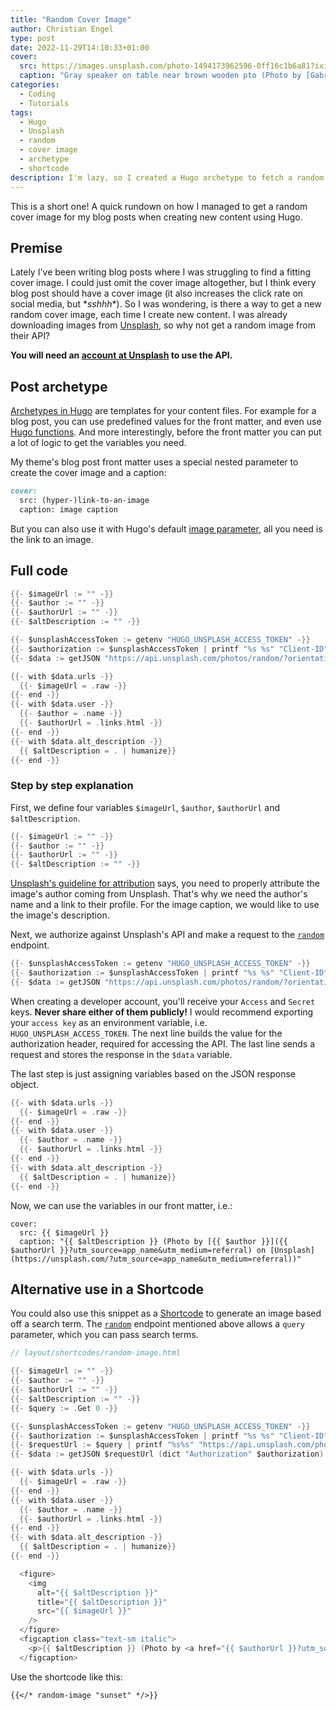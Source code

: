 ```yaml
---
title: "Random Cover Image"
author: Christian Engel
type: post
date: 2022-11-29T14:10:33+01:00
cover:
  src: https://images.unsplash.com/photo-1494173962596-0ff16c1b6a81?ixid=MnwzODQzMzl8MHwxfHJhbmRvbXx8fHx8fHx8fDE2Njk3MzEyMDc&ixlib=rb-4.0.3&w=1500&h=750&crop=focalpoint&fit=crop
  caption: "Gray speaker on table near brown wooden pto (Photo by [Gabriel Beaudry](https://unsplash.com/@gbeaudry?utm_source=chringel.dev%20blog&utm_medium=referral) on [Unsplash](https://unsplash.com/?utm_source=chringel.dev%20blog&utm_medium=referral))"
categories:
  - Coding
  - Tutorials
tags:
  - Hugo
  - Unsplash
  - random
  - cover image
  - archetype
  - shortcode
description: I'm lazy, so I created a Hugo archetype to fetch a random blog post cover image from Unsplash.
---
```


This is a short one! A quick rundown on how I managed to get a random cover image for my blog posts when creating new content using Hugo.

## Premise

Lately I've been writing blog posts where I was struggling to find a fitting cover image. I could just omit the cover image altogether, but I think every blog post should have a cover image (it also increases the click rate on social media, but \*_sshhh_\*). So I was wondering, is there a way to get a new random cover image, each time I create new content. I was already downloading images from [Unsplash](https://unsplash.com), so why not get a random image from their API?

**You will need an [account at Unsplash](https://unsplash.com/documentation#creating-a-developer-account) to use the API.**

## Post archetype

[Archetypes in Hugo](https://gohugo.io/content-management/archetypes/#what-are-archetypes) are templates for your content files. For example for a blog post, you can use predefined values for the front matter, and even use [Hugo functions](https://gohugo.io/functions/). And more interestingly, before the front matter you can put a lot of logic to get the variables you need.

My theme's blog post front matter uses a special nested parameter to create the cover image and a caption:

<!-- prettier-ignore -->
```markdown
cover:
  src: (hyper-)link-to-an-image
  caption: image caption
```

But you can also use it with Hugo's default [image parameter](https://gohugo.io/content-management/front-matter/#predefined), all you need is the link to an image.

## Full code

```go
{{- $imageUrl := "" -}}
{{- $author := "" -}}
{{- $authorUrl := "" -}}
{{- $altDescription := "" -}}

{{- $unsplashAccessToken := getenv "HUGO_UNSPLASH_ACCESS_TOKEN" -}}
{{- $authorization := $unsplashAccessToken | printf "%s %s" "Client-ID" -}}
{{- $data := getJSON "https://api.unsplash.com/photos/random/?orientation=landscape" (dict "Authorization" $authorization) -}}

{{- with $data.urls -}}
  {{- $imageUrl = .raw -}}
{{- end -}}
{{- with $data.user -}}
  {{- $author = .name -}}
  {{- $authorUrl = .links.html -}}
{{- end -}}
{{- with $data.alt_description -}}
  {{ $altDescription = . | humanize}}
{{- end -}}
```

### Step by step explanation

First, we define four variables `$imageUrl`, `$author`, `$authorUrl` and `$altDescription`.

```go
{{- $imageUrl := "" -}}
{{- $author := "" -}}
{{- $authorUrl := "" -}}
{{- $altDescription := "" -}}
```

[Unsplash's guideline for attribution](https://help.unsplash.com/en/articles/2511315-guideline-attribution) says, you need to properly attribute the image's author coming from Unsplash. That's why we need the author's name and a link to their profile. For the image caption, we would like to use the image's description.

Next, we authorize against Unsplash's API and make a request to the [`random`](https://unsplash.com/documentation#get-a-random-photo) endpoint.

```go
{{- $unsplashAccessToken := getenv "HUGO_UNSPLASH_ACCESS_TOKEN" -}}
{{- $authorization := $unsplashAccessToken | printf "%s %s" "Client-ID" -}}
{{- $data := getJSON "https://api.unsplash.com/photos/random/?orientation=landscape" (dict "Authorization" $authorization) -}}
```

When creating a developer account, you'll receive your `Access` and `Secret` keys. **Never share either of them publicly!** I would recommend exporting your `access key` as an environment variable, i.e. `HUGO_UNSPLASH_ACCESS_TOKEN`. The next line builds the value for the authorization header, required for accessing the API. The last line sends a request and stores the response in the `$data` variable.

The last step is just assigning variables based on the JSON response object.

```go
{{- with $data.urls -}}
  {{- $imageUrl = .raw -}}
{{- end -}}
{{- with $data.user -}}
  {{- $author = .name -}}
  {{- $authorUrl = .links.html -}}
{{- end -}}
{{- with $data.alt_description -}}
  {{ $altDescription = . | humanize}}
{{- end -}}
```

Now, we can use the variables in our front matter, i.e.:

<!-- prettier-ignore -->
```
cover:
  src: {{ $imageUrl }}
  caption: "{{ $altDescription }} (Photo by [{{ $author }}]({{ $authorUrl }}?utm_source=app_name&utm_medium=referral) on [Unsplash](https://unsplash.com/?utm_source=app_name&utm_medium=referral))"
```

## Alternative use in a Shortcode

You could also use this snippet as a [Shortcode](https://gohugo.io/content-management/shortcodes/#what-a-shortcode-is) to generate an image based off a search term. The [`random`](https://unsplash.com/documentation#get-a-random-photo) endpoint mentioned above allows a `query` parameter, which you can pass search terms.

```go
// layout/shortcodes/random-image.html

{{- $imageUrl := "" -}}
{{- $author := "" -}}
{{- $authorUrl := "" -}}
{{- $altDescription := "" -}}
{{- $query := .Get 0 -}}

{{- $unsplashAccessToken := getenv "HUGO_UNSPLASH_ACCESS_TOKEN" -}}
{{- $authorization := $unsplashAccessToken | printf "%s %s" "Client-ID" -}}
{{- $requestUrl := $query | printf "%s%s" "https://api.unsplash.com/photos/random/?query=" -}}
{{- $data := getJSON $requestUrl (dict "Authorization" $authorization) -}}

{{- with $data.urls -}}
  {{- $imageUrl = .raw -}}
{{- end -}}
{{- with $data.user -}}
  {{- $author = .name -}}
  {{- $authorUrl = .links.html -}}
{{- end -}}
{{- with $data.alt_description -}}
  {{ $altDescription = . | humanize}}
{{- end -}}

  <figure>
    <img
      alt="{{ $altDescription }}"
      title="{{ $altDescription }}"
      src="{{ $imageUrl }}"
    />
  </figure>
  <figcaption class="text-sm italic">
    <p>{{ $altDescription }} (Photo by <a href="{{ $authorUrl }}?utm_source=app_name&utm_medium=referral">{{ $author }}</a> on <a href="https://unsplash.com/?utm_source=app_name&utm_medium=referral">Unsplash</a>)</p>
  </figcaption>
```

Use the shortcode like this:

```
{{</* random-image "sunset" */>}}
```
